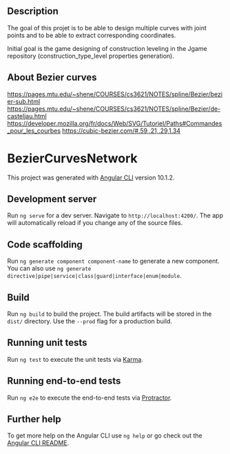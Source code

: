 ## Description

The goal of this projet is to be able to design multiple curves with joint points and to be able to extract corresponding coordinates.

Initial goal is the game designing of construction leveling in the Jgame repository (construction_type_level properties generation).

## About Bezier curves

https://pages.mtu.edu/~shene/COURSES/cs3621/NOTES/spline/Bezier/bezier-sub.html
https://pages.mtu.edu/~shene/COURSES/cs3621/NOTES/spline/Bezier/de-casteljau.html
https://developer.mozilla.org/fr/docs/Web/SVG/Tutoriel/Paths#Commandes_pour_les_courbes
https://cubic-bezier.com/#.59,.21,.29,1.34

# BezierCurvesNetwork

This project was generated with [Angular CLI](https://github.com/angular/angular-cli) version 10.1.2.

## Development server

Run `ng serve` for a dev server. Navigate to `http://localhost:4200/`. The app will automatically reload if you change any of the source files.

## Code scaffolding

Run `ng generate component component-name` to generate a new component. You can also use `ng generate directive|pipe|service|class|guard|interface|enum|module`.

## Build

Run `ng build` to build the project. The build artifacts will be stored in the `dist/` directory. Use the `--prod` flag for a production build.

## Running unit tests

Run `ng test` to execute the unit tests via [Karma](https://karma-runner.github.io).

## Running end-to-end tests

Run `ng e2e` to execute the end-to-end tests via [Protractor](http://www.protractortest.org/).

## Further help

To get more help on the Angular CLI use `ng help` or go check out the [Angular CLI README](https://github.com/angular/angular-cli/blob/master/README.md).
